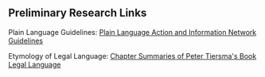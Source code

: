 ## Preliminary Research Links

Plain Language Guidelines: [Plain Language Action and Information Network Guidelines](http://www.plainlanguage.gov/howto/guidelines/FederalPLGuidelines/FederalPLGuidelines.pdf)

Etymology of Legal Language: [Chapter Summaries of Peter Tiersma's Book Legal Language](http://www.languageandlaw.org/LEGALLANG/LEGALLANG.HTM)


